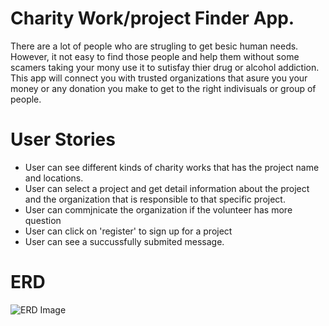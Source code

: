 # Charity Work/project Finder App.
  There are a lot of people who are strugling to get besic human needs. However, it not easy to find those people and help them without some scamers taking your mony use it to sutisfay thier drug or alcohol addiction. This app will connect you with trusted organizations that asure you your money or any donation you make to get to the right indivisuals or group of people.

# User Stories
* User can see different kinds of charity works that has the    project name and locations.
* User can select a project and get detail information about the project and the organization that is responsible to that specific project.
* User can commjnicate the organization if the volunteer has more question
* User can click on 'register' to sign up for a project
* User can see a succussfully submited message.

# ERD 
![ERD Image](./public/charity_erd.png)
  
